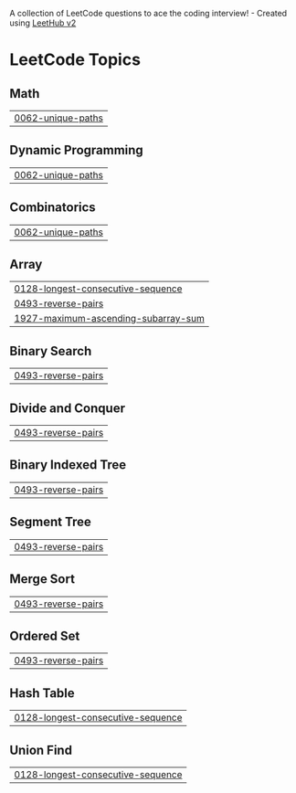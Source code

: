 A collection of LeetCode questions to ace the coding interview! - Created using [LeetHub v2](https://github.com/arunbhardwaj/LeetHub-2.0)
<!---LeetCode Topics Start-->
# LeetCode Topics
## Math
|  |
| ------- |
| [0062-unique-paths](https://github.com/devX-shub/LeetCode/tree/master/0062-unique-paths) |
## Dynamic Programming
|  |
| ------- |
| [0062-unique-paths](https://github.com/devX-shub/LeetCode/tree/master/0062-unique-paths) |
## Combinatorics
|  |
| ------- |
| [0062-unique-paths](https://github.com/devX-shub/LeetCode/tree/master/0062-unique-paths) |
## Array
|  |
| ------- |
| [0128-longest-consecutive-sequence](https://github.com/devX-shub/LeetCode/tree/master/0128-longest-consecutive-sequence) |
| [0493-reverse-pairs](https://github.com/devX-shub/LeetCode/tree/master/0493-reverse-pairs) |
| [1927-maximum-ascending-subarray-sum](https://github.com/devX-shub/LeetCode/tree/master/1927-maximum-ascending-subarray-sum) |
## Binary Search
|  |
| ------- |
| [0493-reverse-pairs](https://github.com/devX-shub/LeetCode/tree/master/0493-reverse-pairs) |
## Divide and Conquer
|  |
| ------- |
| [0493-reverse-pairs](https://github.com/devX-shub/LeetCode/tree/master/0493-reverse-pairs) |
## Binary Indexed Tree
|  |
| ------- |
| [0493-reverse-pairs](https://github.com/devX-shub/LeetCode/tree/master/0493-reverse-pairs) |
## Segment Tree
|  |
| ------- |
| [0493-reverse-pairs](https://github.com/devX-shub/LeetCode/tree/master/0493-reverse-pairs) |
## Merge Sort
|  |
| ------- |
| [0493-reverse-pairs](https://github.com/devX-shub/LeetCode/tree/master/0493-reverse-pairs) |
## Ordered Set
|  |
| ------- |
| [0493-reverse-pairs](https://github.com/devX-shub/LeetCode/tree/master/0493-reverse-pairs) |
## Hash Table
|  |
| ------- |
| [0128-longest-consecutive-sequence](https://github.com/devX-shub/LeetCode/tree/master/0128-longest-consecutive-sequence) |
## Union Find
|  |
| ------- |
| [0128-longest-consecutive-sequence](https://github.com/devX-shub/LeetCode/tree/master/0128-longest-consecutive-sequence) |
<!---LeetCode Topics End-->